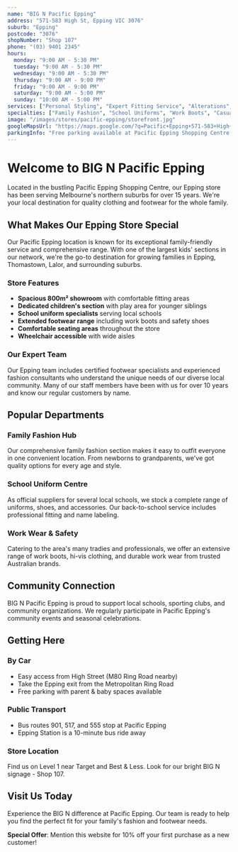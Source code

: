 ```yaml
---
name: "BIG N Pacific Epping"
address: "571-583 High St, Epping VIC 3076"
suburb: "Epping"
postcode: "3076"
shopNumber: "Shop 107"
phone: "(03) 9401 2345"
hours:
  monday: "9:00 AM - 5:30 PM"
  tuesday: "9:00 AM - 5:30 PM"
  wednesday: "9:00 AM - 5:30 PM"
  thursday: "9:00 AM - 9:00 PM"
  friday: "9:00 AM - 9:00 PM"
  saturday: "9:00 AM - 5:00 PM"
  sunday: "10:00 AM - 5:00 PM"
services: ["Personal Styling", "Expert Fitting Service", "Alterations", "Gift Cards", "Loyalty Program", "Click & Collect"]
specialties: ["Family Fashion", "School Uniforms", "Work Boots", "Casual Wear", "Kids' Footwear Specialists"]
image: "/images/stores/pacific-epping/storefront.jpg"
googleMapsUrl: "https://maps.google.com/?q=Pacific+Epping+571-583+High+St+Epping+VIC+3076"
parkingInfo: "Free parking available at Pacific Epping Shopping Centre with over 1,800 spaces. Convenient undercover parking near Shop 107."
---
```


# Welcome to BIG N Pacific Epping

Located in the bustling Pacific Epping Shopping Centre, our Epping store has been serving Melbourne's northern suburbs for over 15 years. We're your local destination for quality clothing and footwear for the whole family.

## What Makes Our Epping Store Special

Our Pacific Epping location is known for its exceptional family-friendly service and comprehensive range. With one of the largest kids' sections in our network, we're the go-to destination for growing families in Epping, Thomastown, Lalor, and surrounding suburbs.

### Store Features

- **Spacious 800m² showroom** with comfortable fitting areas
- **Dedicated children's section** with play area for younger siblings
- **School uniform specialists** serving local schools
- **Extended footwear range** including work boots and safety shoes
- **Comfortable seating areas** throughout the store
- **Wheelchair accessible** with wide aisles

### Our Expert Team

Our Epping team includes certified footwear specialists and experienced fashion consultants who understand the unique needs of our diverse local community. Many of our staff members have been with us for over 10 years and know our regular customers by name.

## Popular Departments

### Family Fashion Hub
Our comprehensive family fashion section makes it easy to outfit everyone in one convenient location. From newborns to grandparents, we've got quality options for every age and style.

### School Uniform Centre
As official suppliers for several local schools, we stock a complete range of uniforms, shoes, and accessories. Our back-to-school service includes professional fitting and name labeling.

### Work Wear & Safety
Catering to the area's many tradies and professionals, we offer an extensive range of work boots, hi-vis clothing, and durable work wear from trusted Australian brands.

## Community Connection

BIG N Pacific Epping is proud to support local schools, sporting clubs, and community organizations. We regularly participate in Pacific Epping's community events and seasonal celebrations.

## Getting Here

### By Car
- Easy access from High Street (M80 Ring Road nearby)
- Take the Epping exit from the Metropolitan Ring Road
- Free parking with parent & baby spaces available

### Public Transport
- Bus routes 901, 517, and 555 stop at Pacific Epping
- Epping Station is a 10-minute bus ride away

### Store Location
Find us on Level 1 near Target and Best & Less. Look for our bright BIG N signage - Shop 107.

## Visit Us Today

Experience the BIG N difference at Pacific Epping. Our team is ready to help you find the perfect fit for your family's fashion and footwear needs.

**Special Offer**: Mention this website for 10% off your first purchase as a new customer!